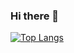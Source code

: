 ### Hi there 👋

[![Top Langs](https://github-readme-stats-git-masterrstaa-rickstaa.vercel.app/api/top-langs/?username=Sadaananth&layout=donut&langs_count=10)](https://github.com/anuraghazra/github-readme-stats)
